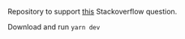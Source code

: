 Repository to support [this](https://stackoverflow.com/questions/72786904/import-modules-from-the-project-root-node-ts-esm) Stackoverflow question.

Download and run `yarn dev`
